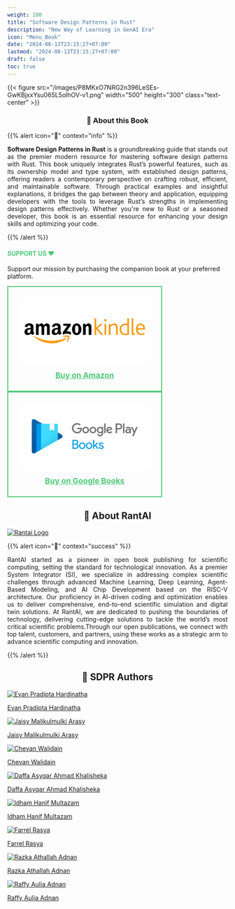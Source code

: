 ```yaml
---
weight: 100
title: "Software Design Patterns in Rust"
description: "New Way of Learning in GenAI Era"
icon: "Menu_Book"
date: "2024-08-13T23:15:27+07:00"
lastmod: "2024-08-13T23:15:27+07:00"
draft: false
toc: true
---
```


{{< figure src="/images/P8MKxO7NRG2n396LeSEs-GwKBjxxYsu065L5olhOV-v1.png" width="500" height="300" class="text-center" >}}

<center>

### 📘 About this Book

</center>

{{% alert icon="📘" context="info" %}}
<p style="text-align: justify;">
<strong>Software Design Patterns in Rust</strong> is a groundbreaking guide that stands out as the premier modern resource for mastering software design patterns with Rust. This book uniquely integrates Rust’s powerful features, such as its ownership model and type system, with established design patterns, offering readers a contemporary perspective on crafting robust, efficient, and maintainable software. Through practical examples and insightful explanations, it bridges the gap between theory and application, equipping developers with the tools to leverage Rust’s strengths in implementing design patterns effectively. Whether you're new to Rust or a seasoned developer, this book is an essential resource for enhancing your design skills and optimizing your code.
</p>
{{% /alert %}}

<div class="row justify-content-center my-4">
  <div class="col-md-8 col-12">
      <div class="card p-4 text-center support-card">
          <h4 class="mb-3" style="color: #50C878;">SUPPORT US ❤️</h4>
          <p class="card-text">
              Support our mission by purchasing the companion book at your preferred platform.
          </p>
          <div class="d-flex justify-content-center mb-3 flex-wrap">
              <a href="https://www.amazon.com/dp/B0DJCKCGVR" class="btn btn-lg btn-outline-support m-2 support-btn">
                  <img src="../../images/kindle.png" alt="Amazon Logo" class="support-logo-image">
                  <span class="support-btn-text">Buy on Amazon</span>
              </a>
              <a href="https://play.google.com/store/books/details?id=8qglEQAAQBAJ&pli=1" class="btn btn-lg btn-outline-support m-2 support-btn">
                  <img src="../../images/GBooks.png" alt="Google Books Logo" class="support-logo-image">
                  <span class="support-btn-text">Buy on Google Books</span>
              </a>
          </div>
      </div>
  </div>
</div>

<style>
  .btn-outline-support {
      color: #50C878;
      border: 2px solid #50C878;
      background-color: transparent;
      display: flex;
      flex-direction: column;
      align-items: center;
      padding: 25px; /* Increased padding for a more prominent button */
      width: 200px; /* Increased width for better visibility */
      text-align: center;
      transition: all 0.3s ease-in-out; /* Smooth transition for hover effects */
  }
  .btn-outline-support:hover {
      background-color: #50C878;
      color: white;
      border-color: #50C878;
  }
  .support-logo-image {
      max-width: 100%;
      height: auto;
      margin-bottom: 16px; /* Increased space between the logo and the button text */
  }
  .support-btn {
      width: 300px; /* Increased width for both buttons */
  }
  .support-btn-text {
      font-weight: bold;
      font-size: 1.1rem; /* Slightly larger text for better readability */
  }
  .support-card {
      transition: box-shadow 0.3s ease-in-out;
  }
  .support-card:hover {
      box-shadow: 0 0 20px #50C878; /* Green glowing border effect when hovered */
  }
</style>

<center>

## 🚀 About RantAI

</center>

<div class="row justify-content-center">
    <div class="col-md-4 col-12 py-2">
        <a class="text-decoration-none text-reset" href="https://www.linkedin.com/in/rantai/">
            <div class="card h-100 features feature-full-bg rounded p-4 position-relative overflow-hidden border-1 text-center">
                <img src="../../images/Logo.png" class="card-img-top" alt="Rantai Logo">
            </div>
        </a>
    </div>
</div>

{{% alert icon="🚀" context="success" %}}
<p style="text-align: justify;">
RantAI started as a pioneer in open book publishing for scientific computing, setting the standard for technological innovation. As a premier System Integrator (SI), we specialize in addressing complex scientific challenges through advanced Machine Learning, Deep Learning, Agent-Based Modeling, and AI Chip Development based on the RISC-V architecture. Our proficiency in AI-driven coding and optimization enables us to deliver comprehensive, end-to-end scientific simulation and digital twin solutions. At RantAI, we are dedicated to pushing the boundaries of technology, delivering cutting-edge solutions to tackle the world’s most critical scientific problems.Through our open publications, we connect with top talent, customers, and partners, using these works as a strategic arm to advance scientific computing and innovation.</p>
{{% /alert %}}

<center>

## 👥 SDPR Authors

</center>

<div class="row flex-xl-wrap pb-4">
    <div class="col-md-4 col-12 py-2">
        <a class="text-decoration-none text-reset" href="https://www.linkedin.com/in/shirologic/">
            <div class="card h-100 features feature-full-bg rounded p-4 position-relative overflow-hidden border-1 text-center">
                <img src="../../images/P8MKxO7NRG2n396LeSEs-1EMgqgjvaVvYZ7wbZ7Zm-v1.png" class="card-img-top" alt="Evan Pradipta Hardinatha">
                <div class="card-body p-0 content">
                    <p class="fs-5 fw-semibold card-title mb-1">Evan Pradipta Hardinatha</p>
                </div>
            </div>
        </a>
    </div>
    <div class="col-md-4 col-12 py-2">
        <a class="text-decoration-none text-reset" href="https://www.linkedin.com/in/jaisy-arasy/">
            <div class="card h-100 features feature-full-bg rounded p-4 position-relative overflow-hidden border-1 text-center">
                <img src="../../images/P8MKxO7NRG2n396LeSEs-cHU7kr5izPad2OAh1eQO-v1.png" class="card-img-top" alt="Jaisy Malikulmulki Arasy">
                <div class="card-body p-0 content">
                    <p class="fs-5 fw-semibold card-title mb-1">Jaisy Malikulmulki Arasy</p>
                </div>
            </div>
        </a>
    </div>
    <div class="col-md-4 col-12 py-2">
        <a class="text-decoration-none text-reset" href="https://www.linkedin.com/in/chevhan-walidain/">
            <div class="card h-100 features feature-full-bg rounded p-4 position-relative overflow-hidden border-1 text-center">
                <img src="../../images/P8MKxO7NRG2n396LeSEs-UTFiCKrYqaocqib3YNnZ-v1.png" class="card-img-top" alt="Chevan Walidain">
                <div class="card-body p-0 content">
                    <p class="fs-5 fw-semibold card-title mb-1">Chevan Walidain</p>
                </div>
            </div>
        </a>
    </div>
    <div class="col-md-4 col-12 py-2">
        <a class="text-decoration-none text-reset" href="https://www.linkedin.com/in/daffasyqarrr/">
            <div class="card h-100 features feature-full-bg rounded p-4 position-relative overflow-hidden border-1 text-center">
                <img src="../../images/P8MKxO7NRG2n396LeSEs-5PupP02YXKw6a9pcZXDM-v1.png" class="card-img-top" alt="Daffa Asyqar Ahmad Khalisheka">
                <div class="card-body p-0 content">
                    <p class="fs-5 fw-semibold card-title mb-1">Daffa Asyqar Ahmad Khalisheka</p>
                </div>
            </div>
        </a>
    </div>
    <div class="col-md-4 col-12 py-2">
        <a class="text-decoration-none text-reset" href="https://www.linkedin.com/in/idham-multazam/">
            <div class="card h-100 features feature-full-bg rounded p-4 position-relative overflow-hidden border-1 text-center">
                <img src="../../images/P8MKxO7NRG2n396LeSEs-Ra9qnq6ahPYHkvvzi71z-v1.png" class="card-img-top" alt="Idham Hanif Multazam">
                <div class="card-body p-0 content">
                    <p class="fs-5 fw-semibold card-title mb-1">Idham Hanif Multazam</p>
                </div>
            </div>
        </a>
    </div>
    <div class="col-md-4 col-12 py-2">
        <a class="text-decoration-none text-reset" href="https://www.linkedin.com/in/farrel-rassya-1b6991257/">
            <div class="card h-100 features feature-full-bg rounded p-4 position-relative overflow-hidden border-1 text-center">
                <img src="../../images/farrel-rasya.png" class="card-img-top" alt="Farrel Rasya">
                <div class="card-body p-0 content">
                    <p class="fs-5 fw-semibold card-title mb-1">Farrel Rasya</p>
                </div>
            </div>
        </a>
    </div>
    <div class="col-md-4 col-12 py-2">
        <a class="text-decoration-none text-reset" href="http://www.linkedin.com">
            <div class="card h-100 features feature-full-bg rounded p-4 position-relative overflow-hidden border-1 text-center">
                <img src="../../images/P8MKxO7NRG2n396LeSEs-0n0SFhW3vVnO5VXX9cIX-v1.png" class="card-img-top" alt="Razka Athallah Adnan">
                <div class="card-body p-0 content">
                    <p class="fs-5 fw-semibold card-title mb-1">Razka Athallah Adnan</p>
                </div>
            </div>
        </a>
    </div>
    <div class="col-md-4 col-12 py-2">
        <a class="text-decoration-none text-reset" href="http://linkedin.com">
            <div class="card h-100 features feature-full-bg rounded p-4 position-relative overflow-hidden border-1 text-center">
                <img src="../../images/P8MKxO7NRG2n396LeSEs-vto2jpzeQkntjXGi2Wbu-v1.png" class="card-img-top" alt="Raffy Aulia Adnan">
                <div class="card-body p-0 content">
                    <p class="fs-5 fw-semibold card-title mb-1">Raffy Aulia Adnan</p>
                </div>
            </div>
        </a>
    </div>
</div>
